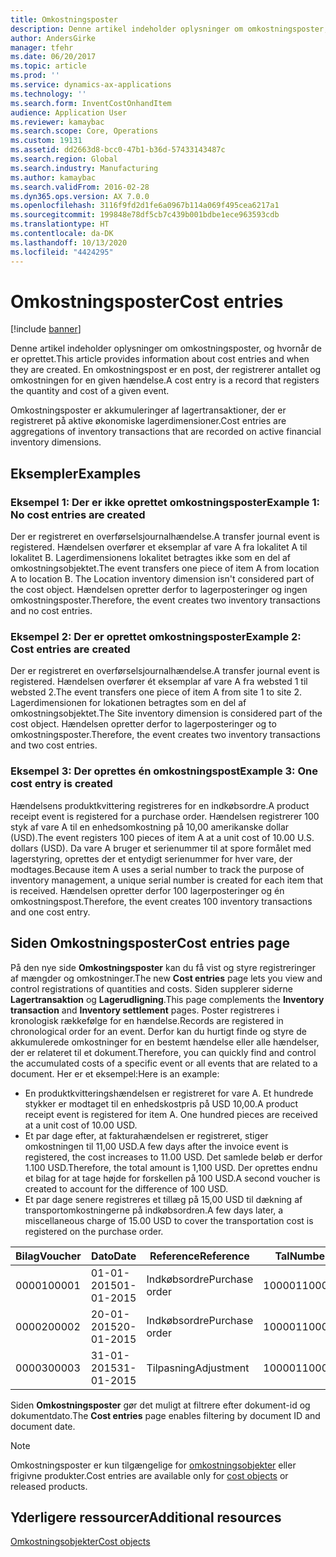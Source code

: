```yaml
---
title: Omkostningsposter
description: Denne artikel indeholder oplysninger om omkostningsposter, og hvornår de er oprettet. En omkostningspost er en post, der registrerer antallet og omkostningen for en given hændelse.
author: AndersGirke
manager: tfehr
ms.date: 06/20/2017
ms.topic: article
ms.prod: ''
ms.service: dynamics-ax-applications
ms.technology: ''
ms.search.form: InventCostOnhandItem
audience: Application User
ms.reviewer: kamaybac
ms.search.scope: Core, Operations
ms.custom: 19131
ms.assetid: dd2663d8-bcc0-47b1-b36d-57433143487c
ms.search.region: Global
ms.search.industry: Manufacturing
ms.author: kamaybac
ms.search.validFrom: 2016-02-28
ms.dyn365.ops.version: AX 7.0.0
ms.openlocfilehash: 3116f9fd2d1fe6a0967b114a069f495cea6217a1
ms.sourcegitcommit: 199848e78df5cb7c439b001bdbe1ece963593cdb
ms.translationtype: HT
ms.contentlocale: da-DK
ms.lasthandoff: 10/13/2020
ms.locfileid: "4424295"
---
```

# <a name="cost-entries"></a><span data-ttu-id="690cd-104">Omkostningsposter</span><span class="sxs-lookup"><span data-stu-id="690cd-104">Cost entries</span></span>

[!include [banner](../includes/banner.md)]

<span data-ttu-id="690cd-105">Denne artikel indeholder oplysninger om omkostningsposter, og hvornår de er oprettet.</span><span class="sxs-lookup"><span data-stu-id="690cd-105">This article provides information about cost entries and when they are created.</span></span> <span data-ttu-id="690cd-106">En omkostningspost er en post, der registrerer antallet og omkostningen for en given hændelse.</span><span class="sxs-lookup"><span data-stu-id="690cd-106">A cost entry is a record that registers the quantity and cost of a given event.</span></span>

<span data-ttu-id="690cd-107">Omkostningsposter er akkumuleringer af lagertransaktioner, der er registreret på aktive økonomiske lagerdimensioner.</span><span class="sxs-lookup"><span data-stu-id="690cd-107">Cost entries are aggregations of inventory transactions that are recorded on active financial inventory dimensions.</span></span>

## <a name="examples"></a><span data-ttu-id="690cd-108">Eksempler</span><span class="sxs-lookup"><span data-stu-id="690cd-108">Examples</span></span>
### <a name="example-1-no-cost-entries-are-created"></a><span data-ttu-id="690cd-109">Eksempel 1: Der er ikke oprettet omkostningsposter</span><span class="sxs-lookup"><span data-stu-id="690cd-109">Example 1: No cost entries are created</span></span>

<span data-ttu-id="690cd-110">Der er registreret en overførselsjournalhændelse.</span><span class="sxs-lookup"><span data-stu-id="690cd-110">A transfer journal event is registered.</span></span> <span data-ttu-id="690cd-111">Hændelsen overfører et eksemplar af vare A fra lokalitet A til lokalitet B. Lagerdimensionens lokalitet betragtes ikke som en del af omkostningsobjektet.</span><span class="sxs-lookup"><span data-stu-id="690cd-111">The event transfers one piece of item A from location A to location B. The Location inventory dimension isn't considered part of the cost object.</span></span> <span data-ttu-id="690cd-112">Hændelsen opretter derfor to lagerposteringer og ingen omkostningsposter.</span><span class="sxs-lookup"><span data-stu-id="690cd-112">Therefore, the event creates two inventory transactions and no cost entries.</span></span>

### <a name="example-2-cost-entries-are-created"></a><span data-ttu-id="690cd-113">Eksempel 2: Der er oprettet omkostningsposter</span><span class="sxs-lookup"><span data-stu-id="690cd-113">Example 2: Cost entries are created</span></span>

<span data-ttu-id="690cd-114">Der er registreret en overførselsjournalhændelse.</span><span class="sxs-lookup"><span data-stu-id="690cd-114">A transfer journal event is registered.</span></span> <span data-ttu-id="690cd-115">Hændelsen overfører ét eksemplar af vare A fra websted 1 til websted 2.</span><span class="sxs-lookup"><span data-stu-id="690cd-115">The event transfers one piece of item A from site 1 to site 2.</span></span> <span data-ttu-id="690cd-116">Lagerdimensionen for lokationen betragtes som en del af omkostningsobjektet.</span><span class="sxs-lookup"><span data-stu-id="690cd-116">The Site inventory dimension is considered part of the cost object.</span></span> <span data-ttu-id="690cd-117">Hændelsen opretter derfor to lagerposteringer og to omkostningsposter.</span><span class="sxs-lookup"><span data-stu-id="690cd-117">Therefore, the event creates two inventory transactions and two cost entries.</span></span>

### <a name="example-3-one-cost-entry-is-created"></a><span data-ttu-id="690cd-118">Eksempel 3: Der oprettes én omkostningspost</span><span class="sxs-lookup"><span data-stu-id="690cd-118">Example 3: One cost entry is created</span></span>

<span data-ttu-id="690cd-119">Hændelsens produktkvittering registreres for en indkøbsordre.</span><span class="sxs-lookup"><span data-stu-id="690cd-119">A product receipt event is registered for a purchase order.</span></span> <span data-ttu-id="690cd-120">Hændelsen registrerer 100 styk af vare A til en enhedsomkostning på 10,00 amerikanske dollar (USD).</span><span class="sxs-lookup"><span data-stu-id="690cd-120">The event registers 100 pieces of item A at a unit cost of 10.00 U.S. dollars (USD).</span></span> <span data-ttu-id="690cd-121">Da vare A bruger et serienummer til at spore formålet med lagerstyring, oprettes der et entydigt serienummer for hver vare, der modtages.</span><span class="sxs-lookup"><span data-stu-id="690cd-121">Because item A uses a serial number to track the purpose of inventory management, a unique serial number is created for each item that is received.</span></span> <span data-ttu-id="690cd-122">Hændelsen opretter derfor 100 lagerposteringer og én omkostningspost.</span><span class="sxs-lookup"><span data-stu-id="690cd-122">Therefore, the event creates 100 inventory transactions and one cost entry.</span></span>

## <a name="cost-entries-page"></a><span data-ttu-id="690cd-123">Siden Omkostningsposter</span><span class="sxs-lookup"><span data-stu-id="690cd-123">Cost entries page</span></span>
<span data-ttu-id="690cd-124">På den nye side **Omkostningsposter** kan du få vist og styre registreringer af mængder og omkostninger.</span><span class="sxs-lookup"><span data-stu-id="690cd-124">The new **Cost entries** page lets you view and control registrations of quantities and costs.</span></span> <span data-ttu-id="690cd-125">Siden supplerer siderne **Lagertransaktion** og **Lagerudligning**.</span><span class="sxs-lookup"><span data-stu-id="690cd-125">This page complements the **Inventory transaction** and **Inventory settlement** pages.</span></span> <span data-ttu-id="690cd-126">Poster registreres i kronologisk rækkefølge for en hændelse.</span><span class="sxs-lookup"><span data-stu-id="690cd-126">Records are registered in chronological order for an event.</span></span> <span data-ttu-id="690cd-127">Derfor kan du hurtigt finde og styre de akkumulerede omkostninger for en bestemt hændelse eller alle hændelser, der er relateret til et dokument.</span><span class="sxs-lookup"><span data-stu-id="690cd-127">Therefore, you can quickly find and control the accumulated costs of a specific event or all events that are related to a document.</span></span> <span data-ttu-id="690cd-128">Her er et eksempel:</span><span class="sxs-lookup"><span data-stu-id="690cd-128">Here is an example:</span></span>

-   <span data-ttu-id="690cd-129">En produktkvitteringshændelsen er registreret for vare A. Et hundrede stykker er modtaget til en enhedskostpris på USD 10,00.</span><span class="sxs-lookup"><span data-stu-id="690cd-129">A product receipt event is registered for item A. One hundred pieces are received at a unit cost of 10.00 USD.</span></span>
-   <span data-ttu-id="690cd-130">Et par dage efter, at fakturahændelsen er registreret, stiger omkostningen til 11,00 USD.</span><span class="sxs-lookup"><span data-stu-id="690cd-130">A few days after the invoice event is registered, the cost increases to 11.00 USD.</span></span> <span data-ttu-id="690cd-131">Det samlede beløb er derfor 1.100 USD.</span><span class="sxs-lookup"><span data-stu-id="690cd-131">Therefore, the total amount is 1,100 USD.</span></span> <span data-ttu-id="690cd-132">Der oprettes endnu et bilag for at tage højde for forskellen på 100 USD.</span><span class="sxs-lookup"><span data-stu-id="690cd-132">A second voucher is created to account for the difference of 100 USD.</span></span>
-   <span data-ttu-id="690cd-133">Et par dage senere registreres et tillæg på 15,00 USD til dækning af transportomkostningerne på indkøbsordren.</span><span class="sxs-lookup"><span data-stu-id="690cd-133">A few days later, a miscellaneous charge of 15.00 USD to cover the transportation cost is registered on the purchase order.</span></span>

| <span data-ttu-id="690cd-134">Bilag</span><span class="sxs-lookup"><span data-stu-id="690cd-134">Voucher</span></span> | <span data-ttu-id="690cd-135">Dato</span><span class="sxs-lookup"><span data-stu-id="690cd-135">Date</span></span>       | <span data-ttu-id="690cd-136">Reference</span><span class="sxs-lookup"><span data-stu-id="690cd-136">Reference</span></span>      | <span data-ttu-id="690cd-137">Tal</span><span class="sxs-lookup"><span data-stu-id="690cd-137">Number</span></span> | <span data-ttu-id="690cd-138">Parti-id</span><span class="sxs-lookup"><span data-stu-id="690cd-138">Lot ID</span></span>  | <span data-ttu-id="690cd-139">Mængde</span><span class="sxs-lookup"><span data-stu-id="690cd-139">Quantity</span></span> | <span data-ttu-id="690cd-140">Beløb</span><span class="sxs-lookup"><span data-stu-id="690cd-140">Amount</span></span>  |
|---------|------------|----------------|--------|---------|---------------|----|
| <span data-ttu-id="690cd-141">00001</span><span class="sxs-lookup"><span data-stu-id="690cd-141">00001</span></span>   | <span data-ttu-id="690cd-142">01-01-2015</span><span class="sxs-lookup"><span data-stu-id="690cd-142">01-01-2015</span></span> | <span data-ttu-id="690cd-143">Indkøbsordre</span><span class="sxs-lookup"><span data-stu-id="690cd-143">Purchase order</span></span> | <span data-ttu-id="690cd-144">100001</span><span class="sxs-lookup"><span data-stu-id="690cd-144">100001</span></span> | <span data-ttu-id="690cd-145">0000101</span><span class="sxs-lookup"><span data-stu-id="690cd-145">0000101</span></span> | <span data-ttu-id="690cd-146">100,00</span><span class="sxs-lookup"><span data-stu-id="690cd-146">100.00</span></span>   | <span data-ttu-id="690cd-147">1000.00</span><span class="sxs-lookup"><span data-stu-id="690cd-147">1000.00</span></span> |
| <span data-ttu-id="690cd-148">00002</span><span class="sxs-lookup"><span data-stu-id="690cd-148">00002</span></span>   | <span data-ttu-id="690cd-149">20-01-2015</span><span class="sxs-lookup"><span data-stu-id="690cd-149">20-01-2015</span></span> | <span data-ttu-id="690cd-150">Indkøbsordre</span><span class="sxs-lookup"><span data-stu-id="690cd-150">Purchase order</span></span> | <span data-ttu-id="690cd-151">100001</span><span class="sxs-lookup"><span data-stu-id="690cd-151">100001</span></span> | <span data-ttu-id="690cd-152">0000101</span><span class="sxs-lookup"><span data-stu-id="690cd-152">0000101</span></span> |          | <span data-ttu-id="690cd-153">100,00</span><span class="sxs-lookup"><span data-stu-id="690cd-153">100.00</span></span>  |
| <span data-ttu-id="690cd-154">00003</span><span class="sxs-lookup"><span data-stu-id="690cd-154">00003</span></span>   | <span data-ttu-id="690cd-155">31-01-2015</span><span class="sxs-lookup"><span data-stu-id="690cd-155">31-01-2015</span></span> | <span data-ttu-id="690cd-156">Tilpasning</span><span class="sxs-lookup"><span data-stu-id="690cd-156">Adjustment</span></span>     | <span data-ttu-id="690cd-157">100001</span><span class="sxs-lookup"><span data-stu-id="690cd-157">100001</span></span> | <span data-ttu-id="690cd-158">0000101</span><span class="sxs-lookup"><span data-stu-id="690cd-158">0000101</span></span> |          | <span data-ttu-id="690cd-159">15,00</span><span class="sxs-lookup"><span data-stu-id="690cd-159">15.00</span></span>   |

<span data-ttu-id="690cd-160">Siden **Omkostningsposter** gør det muligt at filtrere efter dokument-id og dokumentdato.</span><span class="sxs-lookup"><span data-stu-id="690cd-160">The **Cost entries** page enables filtering by document ID and document date.</span></span> 

> [!NOTE]
> <span data-ttu-id="690cd-161">Omkostningsposter er kun tilgængelige for [omkostningsobjekter](cost-object.md) eller frigivne produkter.</span><span class="sxs-lookup"><span data-stu-id="690cd-161">Cost entries are available only for [cost objects](cost-object.md) or released products.</span></span>

<a name="additional-resources"></a><span data-ttu-id="690cd-162">Yderligere ressourcer</span><span class="sxs-lookup"><span data-stu-id="690cd-162">Additional resources</span></span>
--------

[<span data-ttu-id="690cd-163">Omkostningsobjekter</span><span class="sxs-lookup"><span data-stu-id="690cd-163">Cost objects</span></span>](cost-object.md)



